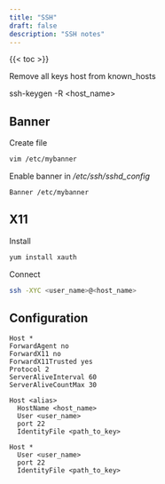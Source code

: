 ```yaml
---
title: "SSH"
draft: false
description: "SSH notes"
---
```


{{< toc >}}

Remove all keys host from known_hosts

ssh-keygen -R <host_name>

## Banner

Create file

```bash
vim /etc/mybanner
```

Enable banner in _\/etc/ssh\/sshd_config_

```text
Banner /etc/mybanner
```

## X11

Install

```bash
yum install xauth
```

Connect

```bash
ssh -XYC <user_name>@<host_name>
```

## Configuration

```text
Host *
ForwardAgent no
ForwardX11 no
ForwardX11Trusted yes
Protocol 2
ServerAliveInterval 60
ServerAliveCountMax 30

Host <alias>
  HostName <host_name>
  User <user_name>
  port 22
  IdentityFile <path_to_key>

Host *
  User <user_name>
  port 22
  IdentityFile <path_to_key>
```
